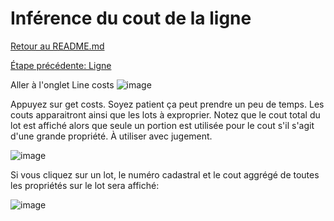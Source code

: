 # Inférence du cout de la ligne
[Retour au README.md](../../README.md)

[Étape précédente: Ligne](LINE_STOP_CREATION.md)

Aller à l'onglet Line costs
![image](https://github.com/user-attachments/assets/609c9e2b-1386-4f94-ae3b-6766a6778c9a)

Appuyez sur get costs. Soyez patient ça peut prendre un peu de temps. Les couts apparaitront ainsi que les lots à exproprier. Notez que le cout total du lot est affiché alors que seule un portion est utilisée pour le cout s'il s'agit d'une grande propriété. À utiliser avec jugement.

![image](https://github.com/user-attachments/assets/166df44a-662c-4e30-bc56-f251b74604ad)

Si vous cliquez sur un lot, le numéro cadastral et le cout aggrégé de toutes les propriétés sur le lot sera affiché:

![image](https://github.com/user-attachments/assets/16ca28ea-8142-412d-8f5c-e1ee47489a83)
